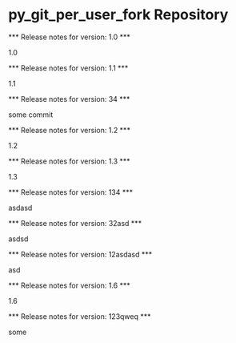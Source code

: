 # py_git_per_user_fork Repository

*** Release notes for version: 1.0 ***

1.0

*** Release notes for version: 1.1 ***

1.1

*** Release notes for version: 34 ***

some commit

*** Release notes for version: 1.2 ***

1.2

*** Release notes for version: 1.3 ***

1.3

*** Release notes for version: 134 ***

asdasd

*** Release notes for version: 32asd ***

asdsd

*** Release notes for version: 12asdasd ***

asd

*** Release notes for version: 1.6 ***

1.6

*** Release notes for version: 123qweq ***

some